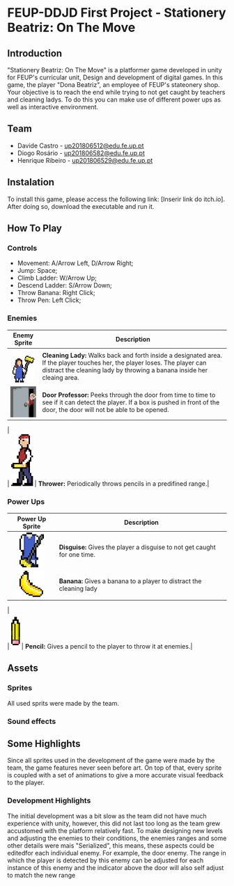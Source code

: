 # FEUP-DDJD First Project - Stationery Beatriz: On The Move

## Introduction
"Stationery Beatriz: On The Move" is a platformer game developed in unity for FEUP's curricular unit, Design and development of digital games. In this game, the player "Dona Beatriz", an employee of FEUP's stateonery shop. Your objective is to reach the end while trying to not get caught by teachers and cleaning ladys. To do this you can make use of different power ups as well as interactive environment.   
## Team
- Davide Castro - up201806512@edu.fe.up.pt
- Diogo Rosário - up201806582@edu.fe.up.pt
- Henrique Ribeiro - up201806529@edu.fe.up.pt
## Instalation
To install this game, please access the following link:
[Inserir link do itch.io]. After doing so, download the executable and run it.
## How To Play
### Controls
- Movement: A/Arrow Left, D/Arrow Right;
- Jump: Space;
- Climb Ladder: W/Arrow Up;
- Descend Ladder: S/Arrow Down;
- Throw Banana: Right Click;
- Throw Pen: Left Click;
### Enemies
| Enemy Sprite | Description   |
|:---:|---|
| ![Cleaning Lady Sprite](./images/cleaningLady.png)  | **Cleaning Lady:** Walks back and forth inside a designated area. If the player touches her, the player loses. The player can distract the cleaning lady by throwing a banana inside her cleaing area.  |   
| ![Door Enemy Sprite](./images/doorProf.png)  | **Door Professor:** Peeks through the door from time to time to see if it can detect the player. If a box is pushed in front of the door, the door will not be able to be opened.
|  
| ![Pencil Thrower Sprite](./images/thrower.png)  | **Thrower:** Periodically throws pencils in a predifined range.|  
### Power Ups
| Power Up Sprite | Description   |
|:---:|---|
| ![Disguise Sprite](./images/disguise.png)  | **Disguise:** Gives the player a disguise to not get caught for one time.  |   
| ![Banana Sprite](./images/banana.png)  | **Banana:** Gives a banana to a player to distract the cleaning lady
|  
| ![Pencil Thrower Sprite](./images/pencil.png)  | **Pencil:** Gives a pencil to the player to throw it at enemies.| 
## Assets
### Sprites
All used sprits were made by the team.
### Sound effects
## Some Highlights
Since all sprites used in the development of the game were made by the team, the game features never seen before art. On top of that, every sprite is coupled with a set of animations to give a more accurate visual feedback to the player. 
### Development Highlights

The initial development was a bit slow as the team did not have much experience with unity, however, this did not last too long as the team grew accustomed with the platform relatively fast.
To make designing new levels and adjusting the enemies to their conditions, the enemies ranges and some other details were mais "Serialized", this means, these aspects could be editedfor each individual enemy. For example, the door enemy. The range in which the player is detected by this enemy can be adjusted for each instance of this enemy and the indicator above the door will also self adjust to match the new range